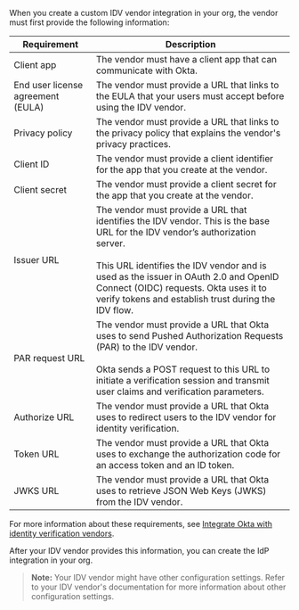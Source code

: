 When you create a custom IDV vendor integration in your org, the vendor must first provide the following information:

| Requirement     | Description                   |
|-----------------|-------------------------------|
| Client app      | The vendor must have a client app that can communicate with Okta. |
| End user license agreement (EULA) | The vendor must provide a URL that links to the EULA that your users must accept before using the IDV vendor. |
| Privacy policy  | The vendor must provide a URL that links to the privacy policy that explains the vendor's privacy practices. |
| Client ID       | The vendor must provide a client identifier for the app that you create at the vendor. |
| Client secret   | The vendor must provide a client secret for the app that you create at the vendor. |
| Issuer URL      | The vendor must provide a URL that identifies the IDV vendor. This is the base URL for the IDV vendor’s authorization server. <br></br>This URL identifies the IDV vendor and is used as the issuer in OAuth 2.0 and OpenID Connect (OIDC) requests. Okta uses it to verify tokens and establish trust during the IDV flow. |
| PAR request URL | The vendor must provide a URL that Okta uses to send Pushed Authorization Requests (PAR) to the IDV vendor. <br></br>Okta sends a POST request to this URL to initiate a verification session and transmit user claims and verification parameters. |
| Authorize URL   | The vendor must provide a URL that Okta uses to redirect users to the IDV vendor for identity verification. |
| Token URL       | The vendor must provide a URL that Okta uses to exchange the authorization code for an access token and an ID token. |
| JWKS URL        | The vendor must provide a URL that Okta uses to retrieve JSON Web Keys (JWKS) from the IDV vendor. |

For more information about these requirements, see [Integrate Okta with identity verification vendors](/docs/guides/idv-integration/).

After your IDV vendor provides this information, you can create the IdP integration in your org.

> **Note:** Your IDV vendor might have other configuration settings. Refer to your IDV vendor's documentation for more information about other configuration settings.
